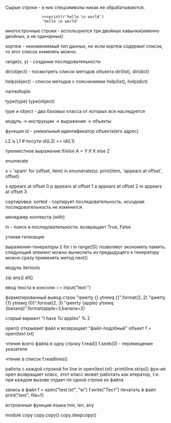 Сырые строки - в них спецсимволы никак не обрабатываются.

                    >>>print(r'hello \n world')
                    'hello \n world'
многострочные строки - используются три двойных кавычки(именно двойных, а не одинарных)

кортеж - неизменяемый тип данных, но если кортеж содержит список, то этот список изменять можно.

range(x, y) - создание последовательности

dir(object) - посмотреть список методов объекта dir(list), dir(dict)

help(object) - список методов с пояснениями help(list), help(dict)

namedtuple

type(type) type(object)

type и object - два базовых класса от которых все наследуется

модуль -> инструкции -> выражения -> объекты

функция id - уникальный идентификатор объекта(его адрес)

L2 is L1 # посути id(L2) == id(L1)

трехместное выражение if/else A = Y if X else Z

enumerate

s = 'spam' for (offset, item) in enumerate(s): print(item, 'appears at offset', offset)

s appears at offset 0 p appears at offset 1 a appears at offset 2 m appears at offset 3

сортировка: sorted - сортирует последовательность. исходная последовательность не изменится

менеджер контекста (with)

in - поиск в последовательности. возвращает True, False

утиная типизация

выражения-генераторы (i for i in range(5)) позволяют экономить память. следующий элемент можно вычислить из предыдущего к генератору можно сразу применять метод next()

модуль itertools

zip any() all()

ввод текста в консоли: i = input("text:")

форматированный вывод строк "qwerty {} ytrewq {}".format(3, 2) "qwerty {1} ytrewq {0}".format(2, 3) "qwerty {apple} ytrewq {banana}".format(apple=3,banana=2)

старый вариант "I have %i apples" % 2

open() открывает файл и возвращает "файл-подобный" объект f = open(text.txt)

чтение всего файла в одну строку f.read() f.seek(0) - перемещение указателя

чтение в список f.readlines()

работа с каждой строкой for line in open(text.txt): print(line.strip()) фун-ия open возвращает класс, этот класс может работать как итератор, т.е. при каждом вызове отдает по одной строке из файла

запись в файл f = open("test.txt", "w") f.write("Тест") печатать в файл print("text", file=f)

встроенные функции языка min, len, any

module copy copy.copy() copy.deepcopy()

